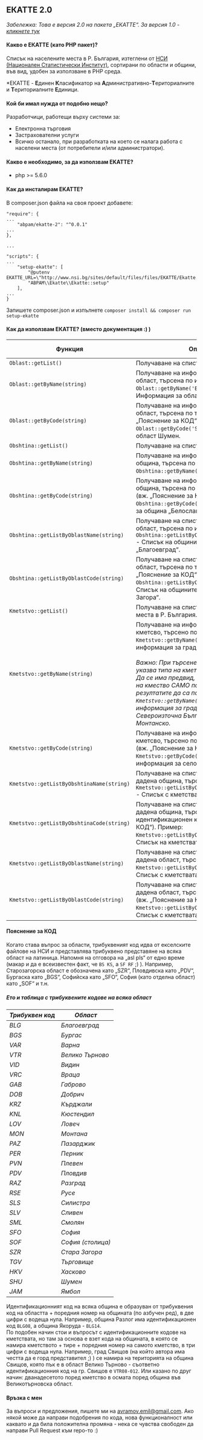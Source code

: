 ## ЕКАТТЕ 2.0

*Забележка: Това е версия 2.0 на пакета „ЕКАТТЕ“. За версия 1.0 - [кликнете тук](https://github.com/ABPAM/ekatte)*

#### Какво е ЕКАТТЕ (като РНР пакет)?
Списък на населените места в Р. България, изтеглени от [НСИ (Национален Статистически Институт)](https://nsi.bg), сортирани по области и общини, във вид, удобен за използване в PHP среда. 

*ЕКАТТЕ - **Е**динен **К**ласификатор на **А**дминистративно-**Т**ериториалните и **Т**ериториалните **Е**диници.

#### Кой би имал нужда от подобно нещо?
Разработчици, работещи върху системи за:
-   Електронна търговия
-   Застрахователни услуги
-   Всичко останало, при разработката на което се налага работа с населени места (от потребители и/или администратори).

#### Какво е необходимо, за да използвам EKATTE?
-   php >= 5.6.0

#### Как да инсталирам EKATTE?
В composer.json файла на своя проект добавете:
```
"require": {
...
	"abpam/ekatte-2": "^0.0.1"
...
},

...

"scripts": {
...
	"setup-ekatte": [
		"@putenv EKATTE_URL=\"http://www.nsi.bg/sites/default/files/files/EKATTE/Ekatte.zip\"",
		"ABPAM\\Ekatte\\Ekatte::setup"
	],
...
}
```
Запишете composer.json и изпълнете `composer install && composer run setup-ekatte`


#### Как да използвам ЕКАТТЕ? (вместо документация :) )
|Функция|Описание|Връщана стойност|
|--|--|--|
|`Oblast::getList()`|Получаване на списък с всички области.| Array |
|`Oblast::getByName(string)`|Получаване на информация за дадена област, търсена по име. Пример: `Oblast::getByName('Велико Търново')` - Информация за област Велико Търново.| Array |
|`Oblast::getByCode(string)`|Получаване на информация за дадена област, търсена по трибуквен код (вж. „Пояснение за КОД“). Пример: `Oblast::getByCode('SHU')` - Информация за област Шумен.| Array |
|`Obshtina::getList()`|Получаване на списък с всички общини.| Array |
|`Obshtina::getByName(string)`|Получаване на информация за дадена община, търсена по име. Пример: `Obshtina::getByName('Чирпан')`.| Array |
|`Obshtina::getByCode(string)`|Получаване на информация за дадена община, търсена по идентификационен код (вж. „Пояснение за КОД“). Пример: `Obshtina::getByCode('VAR03')` - Информация за община „Белослав“.| Array |
|`Obshtina::getListByOblastName(string)`|Получаване на списък с общините в дадена област, търсена по име. Пример: `Obshtina::getListByOblastName('Благоевград')` - Списък на общините в област „Благоевград“.| Array |
|`Obshtina::getListByOblastCode(string)`|Получаване на списък с общините в дадена област, търсена по трибуквен код (вж. „Пояснение за КОД“). Пример: `Obshtina::getListByOblastCode('SZR')` - Списък на общините в област „Стара Загора“.| Array |
|`Kmetstvo::getList()`|Получаване на списък с всички населени места в Р. България.| Array |
|`Kmetstvo::getByName(string)`|Получаване на информация за дадено кметсво, търсено по име. Пример: `Kmetstvo::getByName('гр. Свищов')` - информация за град Свищов. <br/><br/> *Важно: При търсене НЕ Е нужно да се указва типа на кметството („гр.“, „с.“ и т.н.). Да се има предвид, обаче, че при търсене на кмество САМО по име е възможно резултатите да са повече от един. Например `Kmetstvo::getByName('Разград')` връща информация за град Разград в Североизточна България и за село Разград, Монтанско.*| Array |
|`Kmetstvo::getByCode(string)`|Получаване на информация за дадено кметсво, търсено по идентификационен код (вж. „Пояснение за КОД“). Пример: `Kmetstvo::getByCode('RSE08-003')` - информация за село Ценово, Русенско.| Array |
|`Kmetstvo::getListByObshtinaName(string)`|Получаване на списък с всички кметства в дадена община, търсена по име. Пример: `Kmetstvo::getListByObshtinaName('Стралджа')` - Списък с кметствата в община Стралджа.| Array |
|`Kmetstvo::getListByObshtinaCode(string)`|Получаване на списък с всички кметства в дадена община, търсена по идентификационен код (вж. „Пояснение за КОД“). Пример: `Kmetstvo::getListByObshtinaCode('PAZ03')` - Списък на кметствата в община Брацигово| Array |
|`Kmetstvo::getListByOblastName(string)`|Получаване на списък с всички кметства в дадена област, търсена по име. Пример: `Kmetstvo::getListByOblastName('Търговище')` - Списък с кметствата в област Търговище.| Array |
|`Kmetstvo::getListByOblastCode(string)`|Получаване на списък с всички кметства в дадена област, търсена по трибуквен код (вж. „Пояснение за КОД“). Пример: `Kmetstvo::getListByOblastCode('VRC')` - Списък с кметствата в област Враца.| Array |

#### Пояснение за КОД
Когато става въпрос за области, трибуквеният код идва от екселските файлове на НСИ и представлява трибуквено представяне на всяка област на латиница. Напомня на отговора на „asl pls“ от едно време  (макар и да е всеизвестен факт, че `BS KS`, а `SF RF` ;) ). Например, Старозагорска област е обозначена като „SZR“, Пловдивска като „PDV“, Бургаска като „BGS“, Софийска като „SFO“, София (като отделна област) като „SOF“ и т.н.

##### Ето и таблица с трибуквените кодове на всяка област
|*Трибуквен код*|*Област*|
|--|--|
| *BLG* |*Благоевград*|
| *BGS* |*Бургас*|
| *VAR* |*Варна*|
| *VTR* |*Велико Търново*|
| *VID* |*Видин*|
| *VRC* |*Враца*|
| *GAB* |*Габрово*|
| *DOB* |*Добрич*|
| *KRZ* |*Кърджали*|
| *KNL* |*Кюстендил*|
| *LOV* |*Ловеч*|
| *MON* |*Монтана*|
| *PAZ* |*Пазарджик*|
| *PER* |*Перник*|
| *PVN* |*Плевен*|
| *PDV* |*Пловдив*|
| *RAZ* |*Разград*|
| *RSE* |*Русе*|
| *SLS* |*Силистра*|
| *SLV* |*Сливен*|
| *SML* |*Смолян*|
| *SFO* |*София*|
| *SOF* |*София (столица)*|
| *SZR* |*Стара Загора*|
| *TGV* |*Търговище*|
| *HKV* |*Хасково*|
| *SHU* |*Шумен*|
| *JAM* |*Ямбол*|

Идентификационният код на всяка община е образуван от трибуквения код на областта + поредния номер на общината (по азбучен ред), в две цифри с водеща нула. Например, община Разлог има идентификационен код `BLG08`, а община Якоруда - `BLG14`.
<br/>
По подобен начин стои и въпросът с идентификационните кодове на кметствата, но там за основа е взет кода на общината, в която се намира кметството + тире + поредния номер на самото кметство, в три цифри с водеща нула. Например, град Свищов (на който автора има честта да е горд представител ;) ) се намира на територията на община Свищов, която пък е в област Велико Търново - съответно идентификационния код на гр. Свищов е `VTR08-012`. Или казано по друг начин: дванадесетото поред кметство в осмата поред община във Великотърновска област.

#### Връзка с мен
За въпроси и предложения, пишете ми на [avramov.emil@gmail.com](mailto:avramov.emil@gmail.com). Ако някой може да направи подобрения по кода, нова функционалност или каквато и да била положителна промяна - нека се чувства свободен да направи Pull Request към repo-то :)